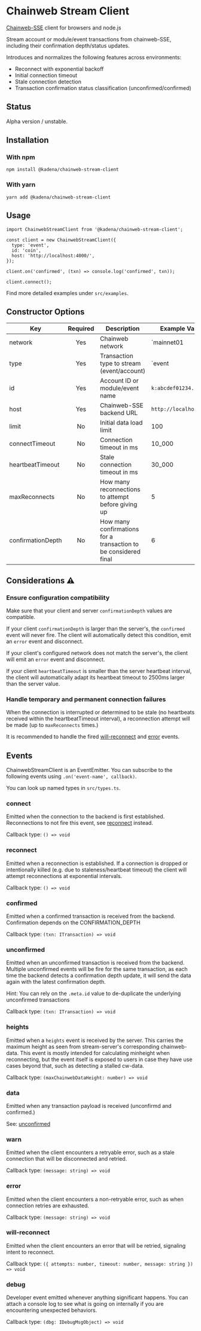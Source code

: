 # Chainweb Stream Client

[Chainweb-SSE]( https://github.com/kadena-io/chainweb-sse) client for browsers and node.js

Stream account or module/event transactions from chainweb-SSE, including their confirmation depth/status updates.

Introduces and normalizes the following features across environments:

- Reconnect with exponential backoff
- Initial connection timeout
- Stale connection detection
- Transaction confirmation status classification (unconfirmed/confirmed)

## Status

Alpha version / unstable.

## Installation

### With npm

```
npm install @kadena/chainweb-stream-client
```

### With yarn

```
yarn add @kadena/chainweb-stream-client
```

## Usage

```
import ChainwebStreamClient from '@kadena/chainweb-stream-client';

const client = new ChainwebStreamClient({
  type: 'event',
  id: 'coin',
  host: 'http://localhost:4000/',
});

client.on('confirmed', (txn) => console.log('confirmed', txn));

client.connect();
```

Find more detailed examples under `src/examples`.

## Constructor Options

| Key                 | Required | Description | Example Values |
| ----------------    | :------: | ----------- | ------ |
| network             | Yes      | Chainweb network | `mainnet01|testnet04|...` |
| type                | Yes      | Transaction type to stream (event/account) | `event|account` |
| id                  | Yes      | Account ID or module/event name | `k:abcdef01234..` |
| host                | Yes      | Chainweb-SSE backend URL | `http://localhost:4000` |
| limit               | No       | Initial data load limit  | 100 |
| connectTimeout      | No       | Connection timeout in ms | 10_000 |
| heartbeatTimeout    | No       | Stale connection timeout in ms | 30_000 |
| maxReconnects       | No       | How many reconnections to attempt before giving up | 5 |
| confirmationDepth   | No       | How many confirmations for a transaction to be considered final | 6 |

## Considerations ⚠️

### Ensure configuration compatibility

Make sure that your client and server `confirmationDepth` values are compatible.

If your client `confirmationDepth` is larger than the server's, the `confirmed` event will never fire. The client will automatically detect this condition, emit an `error` event and disconnect.

If your client's configured network does not match the server's, the client will emit an `error` event and disconnect.

If your client `heartbeatTimeout` is smaller than the server heartbeat interval, the client will automatically adapt its heartbeat timeout to 2500ms larger than the server value.

### Handle temporary and permanent connection failures

When the connection is interrupted or determined to be stale (no heartbeats received within the heartbeatTimeout interval), a reconnection attempt will be made (up to `maxReconnects` times.)

It is recommended to handle the fired [will-reconnect](#will-reconnect) and [error](#error) events.

## Events

ChainwebStreamClient is an EventEmitter. You can subscribe to the following events using `.on('event-name', callback)`.

You can look up named types in `src/types.ts`.

### connect

Emitted when the connection to the backend is first established. Reconnections to not fire this event, see [reconnect](#reconnect) instead.

Callback type: `() => void`

### reconnect

Emitted when a reconnection is established. If a connection is dropped or intentionally killed (e.g. due to staleness/heartbeat timeout) the client will attempt reconnections at exponential intervals.

Callback type: `() => void`

### confirmed

Emitted when a confirmed transaction is received from the backend. Confirmation depends on the CONFIRMATION_DEPTH 

Callback type: `(txn: ITransaction) => void`

### unconfirmed

Emitted when an unconfirmed transaction is received from the backend. Multiple unconfirmed events will be fire for the same transaction, as each time the backend detects a confirmation depth update, it will send the data again with the latest confirmation depth.

Hint: You can rely on the `.meta.id` value to de-duplicate the underlying unconfirmed transactions

Callback type: `(txn: ITransaction) => void`

### heights

Emitted when a `heights` event is received by the server. This carries the maximum height as seen from stream-server's corresponding chainweb-data. This event is mostly intended for calculating minheight when reconnecting, but the event itself is exposed to users in case they have use cases beyond that, such as detecting a stalled cw-data.

Callback type: `(maxChainwebDataHeight: number) => void`

### data

Emitted when any transaction payload is received (unconfirmd and confirmed.)

See: [unconfirmed](#unconfirmed)

### warn

Emitted when the client encounters a retryable error, such as a stale connection that will be disconnected and retried.

Callback type: `(message: string) => void`

### error

Emitted when the client encounters a non-retryable error, such as when connection retries are exhausted.

Callback type: `(message: string) => void`

### will-reconnect

Emitted when the client encounters an error that will be retried, signaling intent to reconnect.

Callback type: `({ attempts: number, timeout: number, message: string }) => void`

### debug

Developer event emitted whenever anything significant happens. You can attach a console log to see what is going on internally if you are encountering unexpected behaviors.

Callback type: `(dbg: IDebugMsgObject) => void`


